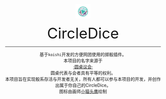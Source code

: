 <div align="center">

<img width="160" src="C%20DICE.png" style="zoom:30%;" />





<font size = 10>CircleDice</font>

------
基于`koishi`开发的方便网团使用的掷骰插件。</br>
本项目的名字来源于</br>
<a href="https://zh.wikipedia.org/wiki/%E5%9C%86%E6%A1%8C%E9%AA%91%E5%A3%AB">·圆桌议会·</a></br>
圆桌代表与会者具有平等的权利。 </br>
本项目旨在实现骰系存活与开发者无关，所有人都可以参与本项目的开发，并创作出属于你自己的CircleDice。 </br>
图标由画师<a href=# title="QQ:1061394518">小猫头鹰</a>绘制
</div>
